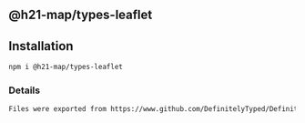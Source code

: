 ## @h21-map/types-leaflet

## Installation
```bash
npm i @h21-map/types-leaflet
```
### Details
```bash
Files were exported from https://www.github.com/DefinitelyTyped/DefinitelyTyped
```
